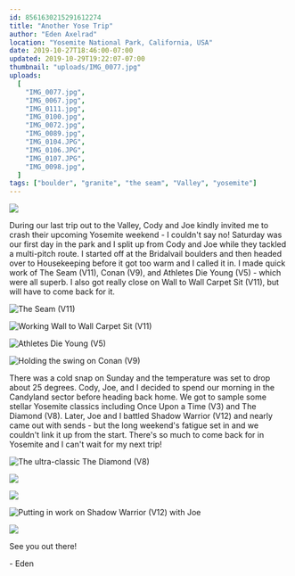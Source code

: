 ```yaml
---
id: 8561630215291612274
title: "Another Yose Trip"
author: "Eden Axelrad"
location: "Yosemite National Park, California, USA"
date: 2019-10-27T18:46:00-07:00
updated: 2019-10-29T19:22:07-07:00
thumbnail: "uploads/IMG_0077.jpg"
uploads:
  [
    "IMG_0077.jpg",
    "IMG_0067.jpg",
    "IMG_0111.jpg",
    "IMG_0100.jpg",
    "IMG_0072.jpg",
    "IMG_0089.jpg",
    "IMG_0104.JPG",
    "IMG_0106.JPG",
    "IMG_0107.JPG",
    "IMG_0098.jpg",
  ]
tags: ["boulder", "granite", "the seam", "Valley", "yosemite"]
---
```


![](uploads/IMG_0077.jpg)

During our last trip out to the Valley, Cody and Joe kindly invited me to crash their upcoming Yosemite weekend - I couldn't say no! Saturday was our first day in the park and I split up from Cody and Joe while they tackled a multi-pitch route. I started off at the Bridalvail boulders and then headed over to Housekeeping before it got too warm and I called it in. I made quick work of The Seam (V11), Conan (V9), and Athletes Die Young (V5) \- which were all superb. I also got really close on Wall to Wall Carpet Sit (V11), but will have to come back for it.

![The Seam (V11)](uploads/IMG_0067.jpg)

![Working Wall to Wall Carpet Sit (V11)](uploads/IMG_0111.jpg)

![Athletes Die Young (V5)](uploads/IMG_0100.jpg)

![Holding the swing on Conan (V9)](uploads/IMG_0072.jpg)

There was a cold snap on Sunday and the temperature was set to drop about 25 degrees. Cody, Joe, and I decided to spend our morning in the Candyland sector before heading back home. We got to sample some stellar Yosemite classics including Once Upon a Time (V3) and The Diamond (V8). Later, Joe and I battled Shadow Warrior (V12) and nearly came out with sends - but the long weekend's fatigue set in and we couldn't link it up from the start. There's so much to come back for in Yosemite and I can't wait for my next trip!

![The ultra-classic The Diamond (V8)](uploads/IMG_0089.jpg)

![](uploads/IMG_0104.JPG)

![](uploads/IMG_0106.JPG)

![Putting in work on Shadow Warrior (V12) with Joe](uploads/IMG_0107.JPG)

![](uploads/IMG_0098.jpg)

See you out there!

\- Eden
